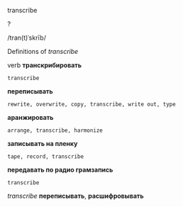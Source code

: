 transcribe

?

/tran(t)ˈskrīb/

Definitions of _transcribe_

verb
**транскрибировать**

    transcribe
**переписывать**

    rewrite, overwrite, copy, transcribe, write out, type
**аранжировать**

    arrange, transcribe, harmonize
**записывать на пленку**

    tape, record, transcribe
**передавать по радио грамзапись**

    transcribe

_transcribe_
**переписывать**, **расшифровывать**